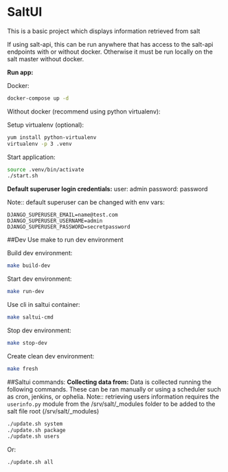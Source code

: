 # SaltUI

This is a basic project which displays information retrieved from salt

If using salt-api, this can be run anywhere that has access to the salt-api endpoints 
with or without docker.
Otherwise it must be run locally on the salt master without docker.


**Run app:**

Docker:
```bash
docker-compose up -d
```

Without docker (recommend using python virtualenv):

Setup virtualenv (optional):
```bash
yum install python-virtualenv
virtualenv -p 3 .venv
```

Start application:
```bash
source .venv/bin/activate
./start.sh
```

**Default superuser login credentials:**
user: admin
password: password

Note:: default superuser can be changed with env vars:
```
DJANGO_SUPERUSER_EMAIL=name@test.com
DJANGO_SUPERUSER_USERNAME=admin
DJANGO_SUPERUSER_PASSWORD=secretpassword
```

##Dev
Use make to run dev environment

Build dev environment:
```bash
make build-dev
```

Start dev environment:
```bash
make run-dev
```

Use cli in saltui container:
```bash
make saltui-cmd
```

Stop dev environment:
```bash
make stop-dev
```

Create clean dev environment:
```bash
make fresh
```

##Saltui commands:
**Collecting data from:**
Data is collected running the following commands.  These can be ran manually or using a scheduler such as cron, jenkins, or ophelia. 
Note:: retrieving users information requires the `userinfo.py` module from the /srv/salt/_modules folder to be added to the salt file root (/srv/salt/_modules)

```bash
./update.sh system
./update.sh package
./update.sh users
```
Or:
```bash
./update.sh all
```